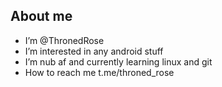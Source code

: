 ## About me
- I’m @ThronedRose
- I’m interested in any android stuff
- I’m nub af and currently learning linux and git
- How to reach me t.me/throned_rose
